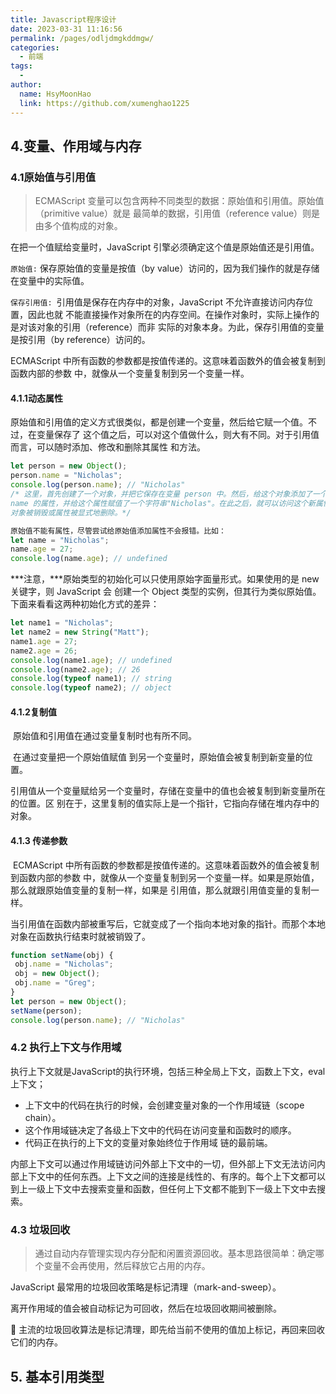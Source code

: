 ```yaml
---
title: Javascript程序设计
date: 2023-03-31 11:16:56
permalink: /pages/odljdmgkddmgw/
categories:
  - 前端
tags:
  - 
author: 
  name: HsyMoonHao
  link: https://github.com/xumenghao1225
---
```


## 4.变量、作用域与内存

### 4.1原始值与引用值

> ECMAScript 变量可以包含两种不同类型的数据：原始值和引用值。原始值（primitive value）就是 最简单的数据，引用值（reference value）则是由多个值构成的对象。

在把一个值赋给变量时，JavaScript 引擎必须确定这个值是原始值还是引用值。

`原始值:` 保存原始值的变量是按值（by value）访问的，因为我们操作的就是存储在变量中的实际值。

`保存引用值: `引用值是保存在内存中的对象，JavaScript 不允许直接访问内存位置，因此也就 不能直接操作对象所在的内存空间。在操作对象时，实际上操作的是对该对象的引用（reference）而非 实际的对象本身。为此，保存引用值的变量是按引用（by reference）访问的。

ECMAScript 中所有函数的参数都是按值传递的。这意味着函数外的值会被复制到函数内部的参数 中，就像从一个变量复制到另一个变量一样。



#### 4.1.1动态属性

​		原始值和引用值的定义方式很类似，都是创建一个变量，然后给它赋一个值。不过，在变量保存了 这个值之后，可以对这个值做什么，则大有不同。对于引用值而言，可以随时添加、修改和删除其属性 和方法。

```javascript
let person = new Object();
person.name = "Nicholas";
console.log(person.name); // "Nicholas"
/* 这里，首先创建了一个对象，并把它保存在变量 person 中。然后，给这个对象添加了一个名为
name 的属性，并给这个属性赋值了一个字符串"Nicholas"。在此之后，就可以访问这个新属性，直到
对象被销毁或属性被显式地删除。*/
```

```javascript
原始值不能有属性，尽管尝试给原始值添加属性不会报错。比如：
let name = "Nicholas";
name.age = 27;
console.log(name.age); // undefined
```

***注意，***原始类型的初始化可以只使用原始字面量形式。如果使用的是 new 关键字，则 JavaScript 会 创建一个 Object 类型的实例，但其行为类似原始值。下面来看看这两种初始化方式的差异：

```javascript
let name1 = "Nicholas";
let name2 = new String("Matt");
name1.age = 27;
name2.age = 26;
console.log(name1.age); // undefined
console.log(name2.age); // 26
console.log(typeof name1); // string
console.log(typeof name2); // object 
```



#### 4.1.2复制值

​		原始值和引用值在通过变量复制时也有所不同。

​		在通过变量把一个原始值赋值 到另一个变量时，原始值会被复制到新变量的位置。

​		引用值从一个变量赋给另一个变量时，存储在变量中的值也会被复制到新变量所在的位置。区 别在于，这里复制的值实际上是一个指针，它指向存储在堆内存中的对象。

#### 4.1.3 传递参数

​		ECMAScript 中所有函数的参数都是按值传递的。这意味着函数外的值会被复制到函数内部的参数 中，就像从一个变量复制到另一个变量一样。如果是原始值，那么就跟原始值变量的复制一样，如果是 引用值，那么就跟引用值变量的复制一样。

​		当引用值在函数内部被重写后，它就变成了一个指向本地对象的指针。而那个本地对象在函数执行结束时就被销毁了。

```javascript
function setName(obj) {
 obj.name = "Nicholas";
 obj = new Object();
 obj.name = "Greg";
}
let person = new Object();
setName(person);
console.log(person.name); // "Nicholas" 
```

### 4.2  执行上下文与作用域

执行上下文就是JavaScript的执行环境，包括三种全局上下文，函数上下文，eval上下文；

- 上下文中的代码在执行的时候，会创建变量对象的一个作用域链（scope chain）。
- 这个作用域链决定了各级上下文中的代码在访问变量和函数时的顺序。
- 代码正在执行的上下文的变量对象始终位于作用域 链的最前端。

内部上下文可以通过作用域链访问外部上下文中的一切，但外部上下文无法访问内部上下文中的任何东西。上下文之间的连接是线性的、有序的。每个上下文都可以到上一级上下文中去搜索变量和函数，但任何上下文都不能到下一级上下文中去搜索。

### 4.3 垃圾回收
> 通过自动内存管理实现内存分配和闲置资源回收。基本思路很简单：确定哪个变量不会再使用，然后释放它占用的内存。

JavaScript 最常用的垃圾回收策略是标记清理（mark-and-sweep）。

离开作用域的值会被自动标记为可回收，然后在垃圾回收期间被删除。 

 主流的垃圾回收算法是标记清理，即先给当前不使用的值加上标记，再回来回收它们的内存。



## 5. 基本引用类型


